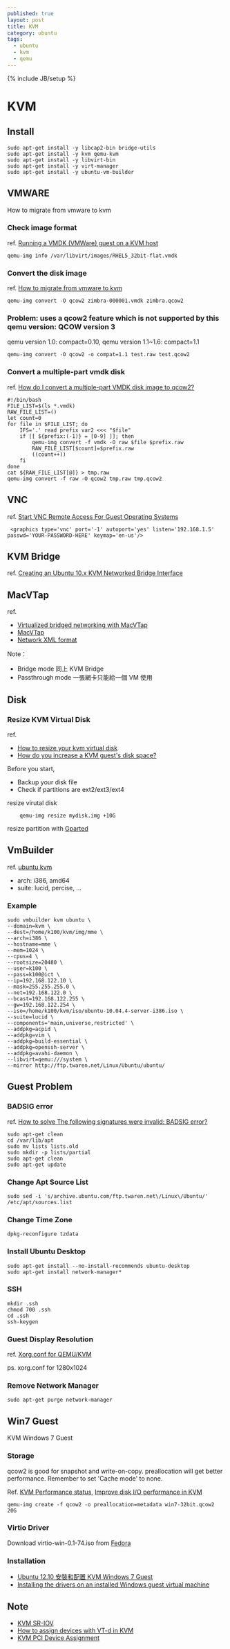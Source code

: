```yaml
---
published: true
layout: post
title: KVM
category: ubuntu
tags: 
  - ubuntu
  - kvm
  - qemu
---
```


{% include JB/setup %}

# KVM

## Install

    sudo apt-get install -y libcap2-bin bridge-utils
    sudo apt-get install -y kvm qemu-kvm
    sudo apt-get install -y libvirt-bin
    sudo apt-get install -y virt-manager
    sudo apt-get install -y ubuntu-vm-builder

## VMWARE
How to migrate from vmware to kvm

### Check image format
ref. [Running a VMDK (VMWare) guest on a KVM host](http://agix.com.au/blog/?p=3096)

    qemu-img info /var/libvirt/images/RHEL5_32bit-flat.vmdk
    
### Convert the disk image
ref. [How to migrate from vmware to kvm](http://www.linux-kvm.org/page/How_To_Migrate_From_Vmware_To_KVM)

    qemu-img convert -O qcow2 zimbra-000001.vmdk zimbra.qcow2

### Problem: uses a qcow2 feature which is not supported by this qemu version: QCOW version 3
qemu version 1.0: compact=0.10, qemu version 1.1~1.6: compact=1.1

    qemu-img convert -O qcow2 -o compat=1.1 test.raw test.qcow2

### Convert a multiple-part vmdk disk
ref. [How do I convert a multiple-part VMDK disk image to qcow2?](http://askubuntu.com/questions/4398/how-do-i-convert-a-multiple-part-vmdk-disk-image-to-qcow2)

    #!/bin/bash
    FILE_LIST=$(ls *.vmdk)
    RAW_FILE_LIST=()
    let count=0
    for file in $FILE_LIST; do
        IFS='.' read prefix var2 <<< "$file"
        if [[ ${prefix:(-1)} = [0-9] ]]; then
            qemu-img convert -f vmdk -O raw $file $prefix.raw
            RAW_FILE_LIST[$count]=$prefix.raw
            ((count++))
        fi
    done
    cat ${RAW_FILE_LIST[@]} > tmp.raw
    qemu-img convert -f raw -O qcow2 tmp.raw tmp.qcow2

## VNC

ref. [Start VNC Remote Access For Guest Operating Systems](http://www.cyberciti.biz/faq/linux-kvm-vnc-for-guest-machine/)

     <graphics type='vnc' port='-1' autoport='yes' listen='192.168.1.5' passwd='YOUR-PASSWORD-HERE' keymap='en-us'/>
 
## KVM Bridge
ref. [Creating an Ubuntu 10.x KVM Networked Bridge Interface](http://www.techotopia.com/index.php/Creating_an_Ubuntu_10.x_KVM_Networked_Bridge_Interface)

## MacVTap
ref.

* [Virtualized bridged networking with MacVTap](http://seravo.fi/2012/virtualized-bridged-networking-with-macvtap)
* [MacVTap](http://virt.kernelnewbies.org/MacVTap)
* [Network XML format](http://libvirt.org/formatnetwork.html)

Note：

* Bridge mode 同上 KVM Bridge
* Passthrough mode 一張網卡只能給一個 VM 使用

## Disk

### Resize KVM Virtual Disk
ref.

* [How to resize your kvm virtual disk](http://www.linux-kvm.com/content/how-resize-your-kvm-virtual-disk)
* [How do you increase a KVM guest's disk space?](http://serverfault.com/questions/324281/how-do-you-increase-a-kvm-guests-disk-space)

Before you start,

* Backup your disk file
* Check if partitions are ext2/ext3/ext4

resize virutal disk

        qemu-img resize mydisk.img +10G

resize partition with [Gparted](http://gparted.sourceforge.net/)

## VmBuilder
ref. [ubuntu kvm](http://sealmemory.blogspot.tw/2012/03/ubuntu-linux-kvm.html)

* arch: i386, amd64
* suite: lucid, percise, ...

### Example

    sudo vmbuilder kvm ubuntu \
    --domain=kvm \
    --dest=/home/k100/kvm/img/mme \
    --arch=i386 \
    --hostname=mme \
    --mem=1024 \
    --cpus=4 \
    --rootsize=20480 \
    --user=k100 \
    --pass=k100@ict \
    --ip=192.168.122.10 \
    --mask=255.255.255.0 \
    --net=192.168.122.0 \
    --bcast=192.168.122.255 \
    --gw=192.168.122.254 \
    --iso=/home/k100/kvm/iso/ubuntu-10.04.4-server-i386.iso \
    --suite=lucid \
    --components='main,universe,restricted' \
    --addpkg=acpid \
    --addpkg=vim \
    --addpkg=build-essential \
    --addpkg=openssh-server \
    --addpkg=avahi-daemon \
    --libvirt=qemu:///system \
    --mirror http://ftp.twaren.net/Linux/Ubuntu/ubuntu/

## Guest Problem

### BADSIG error
ref. [How to solve The following signatures were invalid: BADSIG error?](http://www.maketecheasier.com/solve-badsig-error-in-ubuntu/2012/01/13)

    sudo apt-get clean 
    cd /var/lib/apt 
    sudo mv lists lists.old 
    sudo mkdir -p lists/partial 
    sudo apt-get clean 
    sudo apt-get update

### Change Apt Source List

    sudo sed -i 's/archive.ubuntu.com/ftp.twaren.net\/Linux\/Ubuntu/' /etc/apt/sources.list

### Change Time Zone

    dpkg-reconfigure tzdata

### Install Ubuntu Desktop

    sudo apt-get install --no-install-recommends ubuntu-desktop
    sudo apt-get install network-manager*

### SSH

    mkdir .ssh
    chmod 700 .ssh
    cd .ssh
    ssh-keygen

### Guest Display Resolution
ref. [Xorg.conf for QEMU/KVM](http://ongardie.net/blog/qemu-xorg/)

ps. xorg.conf for 1280x1024

### Remove Network Manager

    sudo apt-get purge network-manager

## Win7 Guest
KVM Windows 7 Guest

### Storage
qcow2 is good for snapshot and write-on-copy. preallocation will get better performance. Remember to set 'Cache mode' to none. 

Ref. [KVM Performance status](http://www.linux-kvm.org/page/Qcow2), [Improve disk I/O performance in KVM](http://itscblog.tamu.edu/improve-disk-io-performance-in-kvm/)

    qemu-img create -f qcow2 -o preallocation=metadata win7-32bit.qcow2 20G

### Virtio Driver

Download virtio-win-0.1-74.iso from [Fedora](http://alt.fedoraproject.org/pub/alt/virtio-win/latest/images/)

### Installation

* [Ubuntu 12.10 安裝和配置 KVM Windows 7 Guest](http://blog.sina.com.cn/s/blog_802ca1fd0101c3yi.html)
* [Installing the drivers on an installed Windows guest virtual machine](https://access.redhat.com/site/documentation/en-US/Red_Hat_Enterprise_Linux/6/html/Virtualization_Host_Configuration_and_Guest_Installation_Guide/form-Virtualization_Host_Configuration_and_Guest_Installation_Guide-Para_virtualized_drivers-Mounting_the_image_with_virt_manager.html)

## Note

* [KVM SR-IOV](http://fedoraproject.org/wiki/Features/SR-IOV)
* [How to assign devices with VT-d in KVM](http://www.linux-kvm.org/page/How_to_assign_devices_with_VT-d_in_KVM)
* [KVM PCI Device Assignment](http://fedoraproject.org/wiki/Features/KVM_PCI_Device_Assignment)